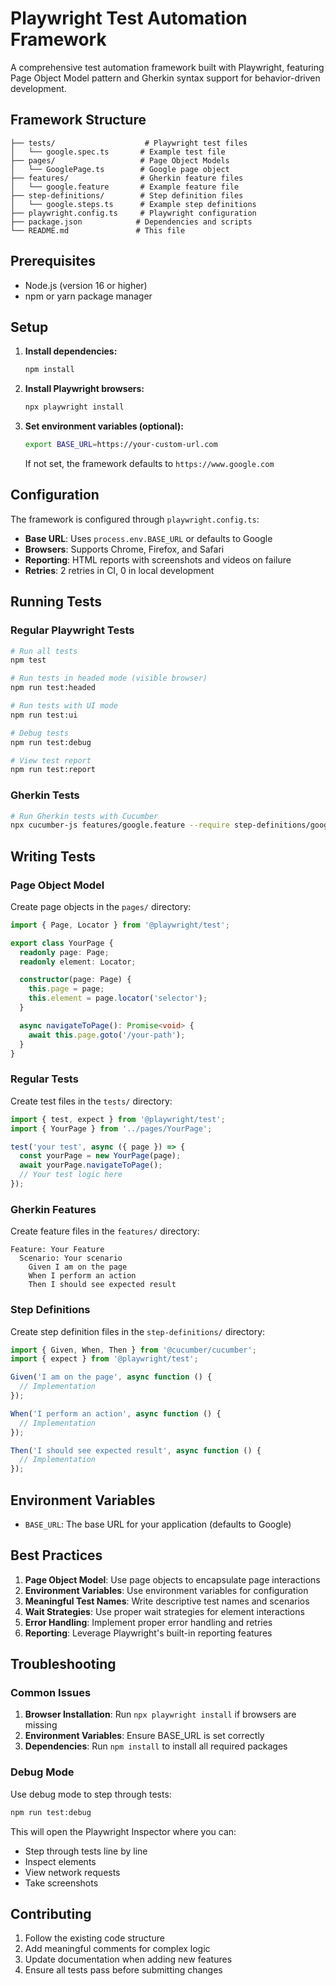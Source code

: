 # Playwright Test Automation Framework

A comprehensive test automation framework built with Playwright, featuring Page Object Model pattern and Gherkin syntax support for behavior-driven development.

## Framework Structure

```
├── tests/                    # Playwright test files
│   └── google.spec.ts       # Example test file
├── pages/                   # Page Object Models
│   └── GooglePage.ts        # Google page object
├── features/                # Gherkin feature files
│   └── google.feature       # Example feature file
├── step-definitions/        # Step definition files
│   └── google.steps.ts      # Example step definitions
├── playwright.config.ts     # Playwright configuration
├── package.json            # Dependencies and scripts
└── README.md               # This file
```

## Prerequisites

- Node.js (version 16 or higher)
- npm or yarn package manager

## Setup

1. **Install dependencies:**
   ```bash
   npm install
   ```

2. **Install Playwright browsers:**
   ```bash
   npx playwright install
   ```

3. **Set environment variables (optional):**
   ```bash
   export BASE_URL=https://your-custom-url.com
   ```
   If not set, the framework defaults to `https://www.google.com`

## Configuration

The framework is configured through `playwright.config.ts`:

- **Base URL**: Uses `process.env.BASE_URL` or defaults to Google
- **Browsers**: Supports Chrome, Firefox, and Safari
- **Reporting**: HTML reports with screenshots and videos on failure
- **Retries**: 2 retries in CI, 0 in local development

## Running Tests

### Regular Playwright Tests

```bash
# Run all tests
npm test

# Run tests in headed mode (visible browser)
npm run test:headed

# Run tests with UI mode
npm run test:ui

# Debug tests
npm run test:debug

# View test report
npm run test:report
```

### Gherkin Tests

```bash
# Run Gherkin tests with Cucumber
npx cucumber-js features/google.feature --require step-definitions/google.steps.ts
```

## Writing Tests

### Page Object Model

Create page objects in the `pages/` directory:

```typescript
import { Page, Locator } from '@playwright/test';

export class YourPage {
  readonly page: Page;
  readonly element: Locator;

  constructor(page: Page) {
    this.page = page;
    this.element = page.locator('selector');
  }

  async navigateToPage(): Promise<void> {
    await this.page.goto('/your-path');
  }
}
```

### Regular Tests

Create test files in the `tests/` directory:

```typescript
import { test, expect } from '@playwright/test';
import { YourPage } from '../pages/YourPage';

test('your test', async ({ page }) => {
  const yourPage = new YourPage(page);
  await yourPage.navigateToPage();
  // Your test logic here
});
```

### Gherkin Features

Create feature files in the `features/` directory:

```gherkin
Feature: Your Feature
  Scenario: Your scenario
    Given I am on the page
    When I perform an action
    Then I should see expected result
```

### Step Definitions

Create step definition files in the `step-definitions/` directory:

```typescript
import { Given, When, Then } from '@cucumber/cucumber';
import { expect } from '@playwright/test';

Given('I am on the page', async function () {
  // Implementation
});

When('I perform an action', async function () {
  // Implementation
});

Then('I should see expected result', async function () {
  // Implementation
});
```

## Environment Variables

- `BASE_URL`: The base URL for your application (defaults to Google)

## Best Practices

1. **Page Object Model**: Use page objects to encapsulate page interactions
2. **Environment Variables**: Use environment variables for configuration
3. **Meaningful Test Names**: Write descriptive test names and scenarios
4. **Wait Strategies**: Use proper wait strategies for element interactions
5. **Error Handling**: Implement proper error handling and retries
6. **Reporting**: Leverage Playwright's built-in reporting features

## Troubleshooting

### Common Issues

1. **Browser Installation**: Run `npx playwright install` if browsers are missing
2. **Environment Variables**: Ensure BASE_URL is set correctly
3. **Dependencies**: Run `npm install` to install all required packages

### Debug Mode

Use debug mode to step through tests:

```bash
npm run test:debug
```

This will open the Playwright Inspector where you can:
- Step through tests line by line
- Inspect elements
- View network requests
- Take screenshots

## Contributing

1. Follow the existing code structure
2. Add meaningful comments for complex logic
3. Update documentation when adding new features
4. Ensure all tests pass before submitting changes
